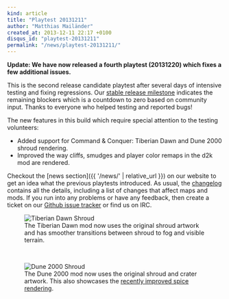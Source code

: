 ```yaml
---
kind: article
title: "Playtest 20131211"
author: "Matthias Mailänder"
created_at: 2013-12-11 22:17 +0100
disqus_id: "playtest-20131211"
permalink: "/news/playtest-20131211/"
---
```


**Update: We have now released a fourth playtest (20131220) which fixes a few additional issues.**

This is the second release candidate playtest after several days of intensive testing and fixing regressions. Our [stable release milestone](https://github.com/OpenRA/OpenRA/issues?labels=&milestone=4&page=1&state=open) indicates the remaining blockers which is a countdown to zero based on community input. Thanks to everyone who helped testing and reported bugs!

The new features in this build which require special attention to the testing volunteers:

   - Added support for Command & Conquer: Tiberian Dawn and Dune 2000 shroud rendering.
   - Improved the way cliffs, smudges and player color remaps in the d2k mod are rendered.

Checkout the [news section]({{ '/news/' | relative_url }}) on our website to get an idea what the previous playtests introduced. As usual, the [changelog](https://github.com/OpenRA/OpenRA/blob/playtest-20131211/CHANGELOG) contains all the details, including a list of changes that affect maps and mods.
If you run into any problems or have any feedback, then create a ticket on our [Github issue tracker](https://bugs.openra.net) or find us on IRC.

<figure>
  <img src="{{ '/images/news/20131211-cnc-shroud.png' | relative_url }}" loading="lazy" alt="Tiberian Dawn Shroud" />
  <figcaption>The Tiberian Dawn mod now uses the original shroud artwork and has smoother transitions between shroud to fog and visible terrain.</figcaption>
</figure>
<br />
<figure>
  <img src="{{ '/images/news/20131211-d2k-shroud.png' | relative_url }}" loading="lazy" alt="Dune 2000 Shroud" />
  <figcaption>The Dune 2000 mod now uses the original shroud and crater artwork. This also showcases the <a href="{{ '/news/playtest-20131209/' | relative_url }}">recently improved spice rendering</a>.</figcaption>
</figure>
